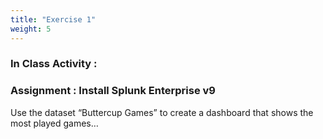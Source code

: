 ```yaml
---
title: "Exercise 1"
weight: 5
---
```


### In Class Activity : 

### Assignment : Install Splunk Enterprise v9 
Use the dataset “Buttercup Games” to create a dashboard that shows the most played games…

